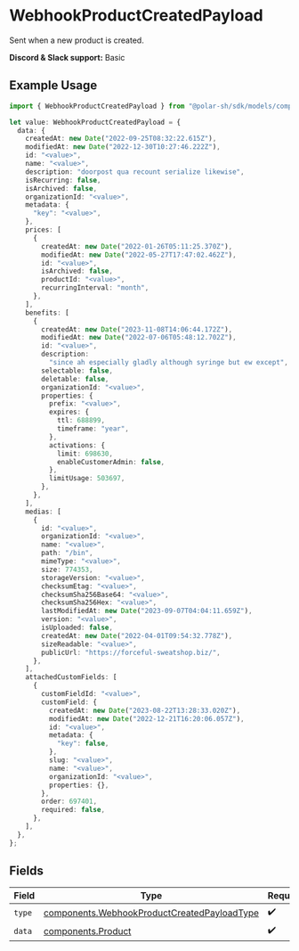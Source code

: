 # WebhookProductCreatedPayload

Sent when a new product is created.

**Discord & Slack support:** Basic

## Example Usage

```typescript
import { WebhookProductCreatedPayload } from "@polar-sh/sdk/models/components";

let value: WebhookProductCreatedPayload = {
  data: {
    createdAt: new Date("2022-09-25T08:32:22.615Z"),
    modifiedAt: new Date("2022-12-30T10:27:46.222Z"),
    id: "<value>",
    name: "<value>",
    description: "doorpost qua recount serialize likewise",
    isRecurring: false,
    isArchived: false,
    organizationId: "<value>",
    metadata: {
      "key": "<value>",
    },
    prices: [
      {
        createdAt: new Date("2022-01-26T05:11:25.370Z"),
        modifiedAt: new Date("2022-05-27T17:47:02.462Z"),
        id: "<value>",
        isArchived: false,
        productId: "<value>",
        recurringInterval: "month",
      },
    ],
    benefits: [
      {
        createdAt: new Date("2023-11-08T14:06:44.172Z"),
        modifiedAt: new Date("2022-07-06T05:48:12.702Z"),
        id: "<value>",
        description:
          "since ah especially gladly although syringe but ew except",
        selectable: false,
        deletable: false,
        organizationId: "<value>",
        properties: {
          prefix: "<value>",
          expires: {
            ttl: 688899,
            timeframe: "year",
          },
          activations: {
            limit: 698630,
            enableCustomerAdmin: false,
          },
          limitUsage: 503697,
        },
      },
    ],
    medias: [
      {
        id: "<value>",
        organizationId: "<value>",
        name: "<value>",
        path: "/bin",
        mimeType: "<value>",
        size: 774353,
        storageVersion: "<value>",
        checksumEtag: "<value>",
        checksumSha256Base64: "<value>",
        checksumSha256Hex: "<value>",
        lastModifiedAt: new Date("2023-09-07T04:04:11.659Z"),
        version: "<value>",
        isUploaded: false,
        createdAt: new Date("2022-04-01T09:54:32.778Z"),
        sizeReadable: "<value>",
        publicUrl: "https://forceful-sweatshop.biz/",
      },
    ],
    attachedCustomFields: [
      {
        customFieldId: "<value>",
        customField: {
          createdAt: new Date("2023-08-22T13:28:33.020Z"),
          modifiedAt: new Date("2022-12-21T16:20:06.057Z"),
          id: "<value>",
          metadata: {
            "key": false,
          },
          slug: "<value>",
          name: "<value>",
          organizationId: "<value>",
          properties: {},
        },
        order: 697401,
        required: false,
      },
    ],
  },
};
```

## Fields

| Field                                                                                                      | Type                                                                                                       | Required                                                                                                   | Description                                                                                                |
| ---------------------------------------------------------------------------------------------------------- | ---------------------------------------------------------------------------------------------------------- | ---------------------------------------------------------------------------------------------------------- | ---------------------------------------------------------------------------------------------------------- |
| `type`                                                                                                     | [components.WebhookProductCreatedPayloadType](../../models/components/webhookproductcreatedpayloadtype.md) | :heavy_check_mark:                                                                                         | N/A                                                                                                        |
| `data`                                                                                                     | [components.Product](../../models/components/product.md)                                                   | :heavy_check_mark:                                                                                         | A product.                                                                                                 |